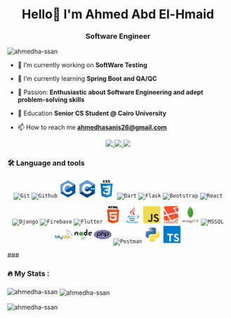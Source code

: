 <h1 align="center">Hello👋 I'm Ahmed Abd El-Hmaid</h1>


<h3 align="center">Software Engineer</h3>
<p align="left"> <img src="https://komarev.com/ghpvc/?username=ahmedha-ssan&label=Profile%20views&color=0e75b6&style=flat" alt="ahmedha-ssan" /> </p>

- 🔭 I’m currently working on **SoftWare Testing**

- 🌱 I’m currently learning **Spring Boot and QA/QC**

- 🌱 Passion: **Enthusiastic about Software Engineering and adept problem-solving skills**

- 💬 Education **Senior CS Student @ Cairo University**

- 📫 How to reach me **ahmedhasanis26@gmail.com**


<div align="center"> 
  <a href="mailto:ahmedhasanis26@gmail.com">
    <img src="https://img.shields.io/badge/Gmail-333333?style=for-the-badge&logo=gmail&logoColor=red" />
  </a>
  <a href="https://www.linkedin.com/in/ahmed-abdelhamid-8b493a269/" target="_blank">
    <img src="https://img.shields.io/badge/LinkedIn-0077B5?style=for-the-badge&logo=linkedin&logoColor=white" target="_blank" />
  </a>
  <a href="https://codeforces.com/profile/ahmeds7">
    <img src="https://img.shields.io/badge/Codeforces-445f9d?style=for-the-badge&logo=Codeforces&logoColor=white"/>
  </a>
</div>

###

<h3 align="left">🛠 Language and tools</h3>

###

<div align="center">
  <code><img height="40" title="Git" src="https://user-images.githubusercontent.com/25181517/192108372-f71d70ac-7ae6-4c0d-8395-51d8870c2ef0.png"></code>
  <code><img height="40" title="Github" src="https://user-images.githubusercontent.com/25181517/192108374-8da61ba1-99ec-41d7-80b8-fb2f7c0a4948.png"></code>
  <code><img height="40" title="C" src="https://raw.githubusercontent.com/devicons/devicon/master/icons/c/c-original.svg"></code>
  <code><img height="40" title="C++" src="https://raw.githubusercontent.com/devicons/devicon/master/icons/cplusplus/cplusplus-original.svg"></code>
  <code><img height="40" title="CSS3" src="https://raw.githubusercontent.com/devicons/devicon/master/icons/css3/css3-original-wordmark.svg"></code>
    <code><img height="40" title="Dart" src="https://user-images.githubusercontent.com/25181517/186150304-1568ffdf-4c62-4bdc-9cf1-8d8efcea7c5b.png"></code>
  <code><img height="40" title="Flask" src="https://user-images.githubusercontent.com/25181517/183423775-2276e25d-d43d-4e58-890b-edbc88e915f7.png"></code>
  <code><img height="40" title="Bootstrap" src="https://user-images.githubusercontent.com/25181517/183898054-b3d693d4-dafb-4808-a509-bab54cf5de34.png"></code>
  <code><img height="40" title="React" src="https://user-images.githubusercontent.com/25181517/183897015-94a058a6-b86e-4e42-a37f-bf92061753e5.png"></code>

  <code><img height="40" title="Django" src="https://cdn.worldvectorlogo.com/logos/django.svg"></code>
  <code><img height="40" title="Firebase" src="https://www.vectorlogo.zone/logos/firebase/firebase-icon.svg"></code>
  <code><img height="40" title="Flutter" src="https://www.vectorlogo.zone/logos/flutterio/flutterio-icon.svg"></code>
  <code><img height="40" title="HTML5" src="https://raw.githubusercontent.com/devicons/devicon/master/icons/html5/html5-original-wordmark.svg"></code>
  <code><img height="40" title="Java" src="https://raw.githubusercontent.com/devicons/devicon/master/icons/java/java-original.svg"></code>
  <code><img height="40" title="JavaScript" src="https://raw.githubusercontent.com/devicons/devicon/master/icons/javascript/javascript-original.svg"></code>
  <code><img height="40" title="Laravel" src="https://raw.githubusercontent.com/devicons/devicon/master/icons/laravel/laravel-plain-wordmark.svg"></code>
  <code><img height="40" title="MongoDB" src="https://raw.githubusercontent.com/devicons/devicon/master/icons/mongodb/mongodb-original-wordmark.svg"></code>
  <code><img height="40" title="MSSQL" src="https://www.svgrepo.com/show/303229/microsoft-sql-server-logo.svg"></code>
  <code><img height="40" title="MySQL" src="https://raw.githubusercontent.com/devicons/devicon/master/icons/mysql/mysql-original-wordmark.svg"></code>
  <code><img height="40" title="Node.js" src="https://raw.githubusercontent.com/devicons/devicon/master/icons/nodejs/nodejs-original-wordmark.svg"></code>
  <code><img height="40" title="PHP" src="https://raw.githubusercontent.com/devicons/devicon/master/icons/php/php-original.svg"></code>
  <code><img height="40" title="Postman" src="https://www.vectorlogo.zone/logos/getpostman/getpostman-icon.svg"></code>
  <code><img height="40" title="Python" src="https://raw.githubusercontent.com/devicons/devicon/master/icons/python/python-original.svg"></code>
  <code><img height="40" title="TypeScript" src="https://raw.githubusercontent.com/devicons/devicon/master/icons/typescript/typescript-original.svg"></code>
  
</div>
###

<h3 align="left">🔥   My Stats :</h3>

###

<p><img align="left" src="https://github-readme-stats.vercel.app/api/top-langs?username=ahmedha-ssan&show_icons=true&locale=en&layout=compact&theme=tokyonight" alt="ahmedha-ssan" /></p>

<p>&nbsp;<img align="center" src="https://github-readme-stats.vercel.app/api?username=ahmedha-ssan&show_icons=true&locale=en&theme=tokyonight" alt="ahmedha-ssan" /></p>

<p><img align="center" src="https://github-readme-streak-stats.herokuapp.com/?user=ahmedha-ssan&theme=tokyonight" alt="ahmedha-ssan" /></p>
